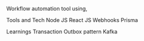 Workflow automation tool using,

Tools and Tech
Node JS
React JS
Webhooks
Prisma

Learnings
Transaction Outbox pattern
Kafka
